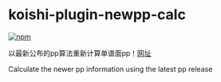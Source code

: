 # koishi-plugin-newpp-calc

[![npm](https://img.shields.io/npm/v/koishi-plugin-newpp-calc?style=flat-square)](https://www.npmjs.com/package/koishi-plugin-newpp-calc)

以最新公布的pp算法重新计算单谱面pp！[网址](https://pp.huismetbenen.nl/rankings/players/everything)

Calculate the newer pp information using the latest pp release
